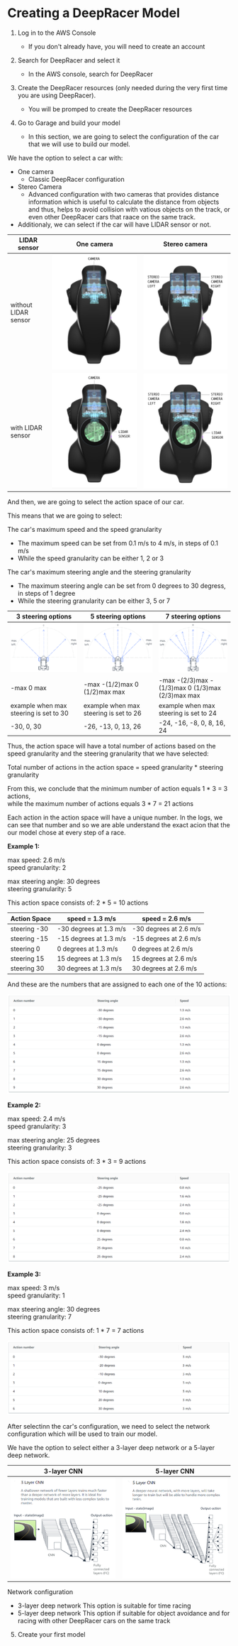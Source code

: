 # Creating a DeepRacer Model

1. Log in to the AWS Console
	* If you don't already have, you will need to create an account

2. Search for DeepRacer and select it
	* In the AWS console, search for DeepRacer

3. Create the DeepRacer resources (only needed during the very first time you are using DeepRacer).
	* You will be promped to create the DeepRacer resources

4. Go to Garage and build your model  
	* In this section, we are going to select the configuration of the car that we will use to build our model.  

We have the option to select a car with:

* One camera
	* Classic DeepRacer configuration
* Stereo Camera
	* Advanced configuration with two cameras that provides distance information which is useful to calculate the distance from objects and thus, helps to avoid collision with vatious objects on the track, or even other DeepRacer cars that raace on the same track.
* Additionaly, we can select if the car will have LIDAR sensor or not.

LIDAR sensor | One camera | Stereo camera
-------------|------------|---------------
without LIDAR sensor | ![](imgs/car-01.PNG) | ![](imgs/car-02.PNG) 
with LIDAR sensor | ![](imgs/car-03.PNG) | ![](imgs/car-04.PNG) 

And then, we are going to select the action space of our car.

This means that we are going to select:

The car's maximum speed and the speed granularity
* The maximum speed can be set from 0.1 m/s to 4 m/s, in steps of 0.1 m/s
* While the speed granularity can be either 1, 2 or 3

The car's maximum steering angle and the steering granularity
* The maximum steering angle can be set from 0 degrees to 30 degress, in steps of 1 degree
* While the steering granularity can be either 3, 5 or 7

3 steering options | 5 steering options | 7 steering options
-------------------|--------------------|-------------------
![](imgs/steering-01.PNG) | ![](imgs/steering-02.PNG) | ![](imgs/steering-03.PNG) 
-max 0 max | -max -(1/2)max 0 (1/2)max max | -max -(2/3)max -(1/3)max 0 (1/3)max (2/3)max max
example when max steering is set to 30 | example when max steering is set to 26 | example when max steering is set to 24
-30, 0, 30 | -26, -13, 0, 13, 26 | -24, -16, -8, 0, 8, 16, 24

Thus, the action space will have a total number of actions based on the speed granularity and the steering granularity that we have selected:

Total number of actions in the action space = speed granularity * steering granularity

From this, we conclude that the minimum number of action equals 1 * 3 = 3 actions,  
while the maximum number of actions equals 3 * 7 = 21 actions

Each action in the action space will have a unique number. In the logs, we can see that number and so we are able understand the exact acion that the our model chose at every step of a race.

**Example 1:**  

max speed: 2.6 m/s  
speed granularity: 2 

max steering angle: 30 degrees  
steering granularity: 5  

This action space consists of: 2 * 5 = 10 actions  

Action Space | speed = 1.3 m/s | speed = 2.6 m/s
-------------|-----------------|----------------
steering -30 | -30 degrees at 1.3 m/s | -30 degrees at 2.6 m/s
steering -15 | -15 degrees at 1.3 m/s | -15 degrees at 2.6 m/s
steering   0 |   0 degrees at 1.3 m/s |   0 degrees at 2.6 m/s
steering  15 |  15 degrees at 1.3 m/s |  15 degrees at 2.6 m/s
steering  30 |  30 degrees at 1.3 m/s |  30 degrees at 2.6 m/s

And these are the numbers that are assigned to each one of the 10 actions:  

![](imgs/action-01.PNG) 

**Example 2:**  

max speed: 2.4 m/s  
speed granularity: 3 

max steering angle: 25 degrees  
steering granularity: 3

This action space consists of: 3 * 3 = 9 actions

![](imgs/action-02.PNG) 

**Example 3:**   

max speed: 3 m/s  
speed granularity: 1  

max steering angle: 30 degrees  
steering granularity: 7 

This action space consists of: 1 * 7 = 7 actions

![](imgs/action-03.PNG) 

After selectinn the car's configuration, we need to select the network configuration which will be used to train our model.

We have the option to select either a 3-layer deep network or a 5-layer deep network.

3-layer CNN | 5-layer CNN
------------|---------------
![](imgs/cnn-01.PNG) | ![](imgs/cnn-02.PNG) 

Network configuration
* 3-layer deep network
	This option is suitable for time racing
* 5-layer deep network
	This option if suitable for object avoidance and for racing with other DeepRacer cars on the same track

5. Create your first model 
